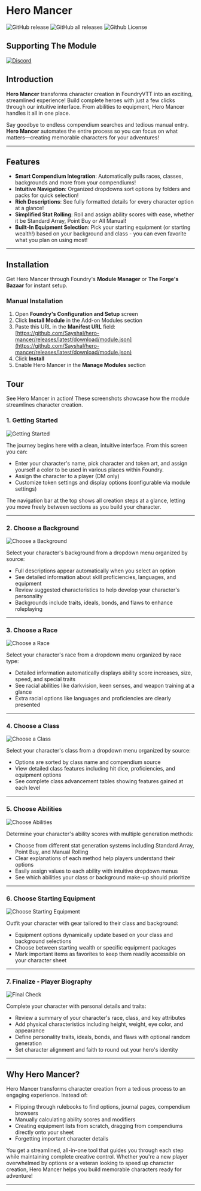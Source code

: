 # Hero Mancer

![GitHub release](https://img.shields.io/github/v/release/Sayshal/hero-mancer?style=for-the-badge)
![GitHub all releases](https://img.shields.io/github/downloads/Sayshal/hero-mancer/total?style=for-the-badge)
![Github License](https://img.shields.io/github/license/Sayshal/hero-mancer?style=for-the-badge)

## Supporting The Module

[![Discord](https://dcbadge.limes.pink/api/server/PzzUwU9gdz)](https://discord.gg/PzzUwU9gdz)

## Introduction

**Hero Mancer** transforms character creation in FoundryVTT into an exciting, streamlined experience! Build complete heroes with just a few clicks through our intuitive interface. From abilities to equipment, Hero Mancer handles it all in one place.

Say goodbye to endless compendium searches and tedious manual entry. **Hero Mancer** automates the entire process so you can focus on what matters—creating memorable characters for your adventures!

---

## Features

- **Smart Compendium Integration**: Automatically pulls races, classes, backgrounds and more from your compendiums!
- **Intuitive Navigation**: Organized dropdowns sort options by folders and packs for quick selection!
- **Rich Descriptions**: See fully formatted details for every character option at a glance!
- **Simplified Stat Rolling**: Roll and assign ability scores with ease, whether it be Standard Array, Point Buy or All Manual!
- **Built-In Equipment Selection**: Pick your starting equipment (or starting wealth!) based on your background and class - you can even favorite what you plan on using most!

---

## Installation

Get Hero Mancer through Foundry's **Module Manager** or **The Forge's Bazaar** for instant setup.

### Manual Installation

1. Open **Foundry's Configuration and Setup** screen
2. Click **Install Module** in the Add-on Modules section
3. Paste this URL in the **Manifest URL** field:
  [https://github.com/Sayshal/hero-mancer/releases/latest/download/module.json](https://github.com/Sayshal/hero-mancer/releases/latest/download/module.json)
4. Click **Install**
5. Enable Hero Mancer in the **Manage Modules** section

## Tour

See Hero Mancer in action! These screenshots showcase how the module streamlines character creation.

### 1. Getting Started

![Getting Started](tour-assets/start.png)

The journey begins here with a clean, intuitive interface. From this screen you can:

- Enter your character's name, pick character and token art, and assign yourself a color to be used in various places within Foundry.
- Assign the character to a player (DM only)
- Customize token settings and display options (configurable via module settings)

The navigation bar at the top shows all creation steps at a glance, letting you move freely between sections as you build your character.

---

### 2. Choose a Background

![Choose a Background](tour-assets/background.png)

Select your character's background from a dropdown menu organized by source:

- Full descriptions appear automatically when you select an option
- See detailed information about skill proficiencies, languages, and equipment
- Review suggested characteristics to help develop your character's personality
- Backgrounds include traits, ideals, bonds, and flaws to enhance roleplaying

---

### 3. Choose a Race

![Choose a Race](tour-assets/race.png)

Select your character's race from a dropdown menu organized by race type:

- Detailed information automatically displays ability score increases, size, speed, and special traits
- See racial abilities like darkvision, keen senses, and weapon training at a glance
- Extra racial options like languages and proficiencies are clearly presented

---

### 4. Choose a Class

![Choose a Class](tour-assets/class.png)

Select your character's class from a dropdown menu organized by source:

- Options are sorted by class name and compendium source
- View detailed class features including hit dice, proficiencies, and equipment options
- See complete class advancement tables showing features gained at each level

---

### 5. Choose Abilities

![Choose Abilities](tour-assets/abilities.png)

Determine your character's ability scores with multiple generation methods:

- Choose from different stat generation systems including Standard Array, Point Buy, and Manual Rolling
- Clear explanations of each method help players understand their options
- Easily assign values to each ability with intuitive dropdown menus
- See which abilities your class or background make-up should prioritize

---

### 6. Choose Starting Equipment

![Choose Starting Equipment](tour-assets/equipment.png)

Outfit your character with gear tailored to their class and background:

- Equipment options dynamically update based on your class and background selections
- Choose between starting wealth or specific equipment packages
- Mark important items as favorites to keep them readily accessible on your character sheet

---

### 7. Finalize - Player Biography

![Final Check](tour-assets/finalize.png)

Complete your character with personal details and traits:

- Review a summary of your character's race, class, and key attributes
- Add physical characteristics including height, weight, eye color, and appearance
- Define personality traits, ideals, bonds, and flaws with optional random generation
- Set character alignment and faith to round out your hero's identity

---

## Why Hero Mancer?

Hero Mancer transforms character creation from a tedious process to an engaging experience. Instead of:

- Flipping through rulebooks to find options, journal pages, compendium browsers
- Manually calculating ability scores and modifiers
- Creating equipment lists from scratch, dragging from compendiums directly onto your sheet
- Forgetting important character details

You get a streamlined, all-in-one tool that guides you through each step while maintaining complete creative control. Whether you're a new player overwhelmed by options or a veteran looking to speed up character creation, Hero Mancer helps you build memorable characters ready for adventure!

---
